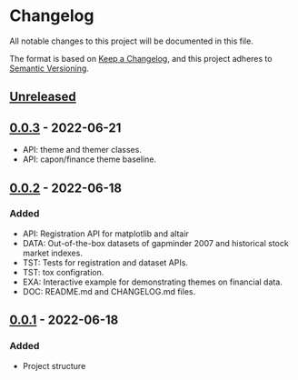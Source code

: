 # Changelog

All notable changes to this project will be documented in this file.

The format is based on [Keep a Changelog](https://keepachangelog.com/en/1.0.0/),
and this project adheres to [Semantic Versioning](https://semver.org/spec/v2.0.0.html).

## [Unreleased]

## [0.0.3] - 2022-06-21
- API: theme and themer classes.
- API: capon/finance theme baseline.

## [0.0.2] - 2022-06-18
### Added
- API: Registration API for matplotlib and altair
- DATA: Out-of-the-box datasets of gapminder 2007 and historical stock market indexes.
- TST: Tests for registration and dataset APIs.
- TST: tox configration.
- EXA: Interactive example for demonstrating themes on financial data.
- DOC: README.md and CHANGELOG.md files.

## [0.0.1] - 2022-06-18
### Added
- Project structure


[Unreleased]: https://github.com/gialdetti/themes/compare/v0.0.3...HEAD
[0.0.3]: https://github.com/gialdetti/themes/compare/v0.0.2...v0.0.3
[0.0.2]: https://github.com/gialdetti/themes/compare/v0.0.1...v0.0.2
[0.0.1]: https://github.com/gialdetti/themes/releases/tag/v0.0.1

